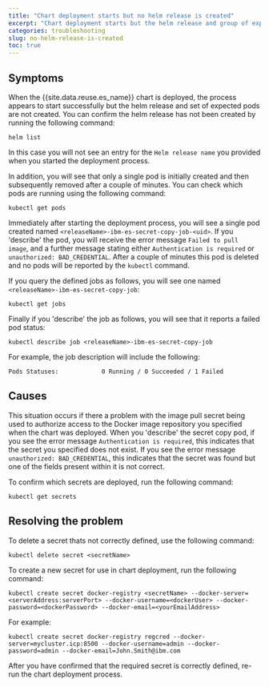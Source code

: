```yaml
---
title: "Chart deployment starts but no helm release is created"
excerpt: "Chart deployment starts but the helm release and group of expected pods are not created."
categories: troubleshooting
slug: no-helm-release-is-created
toc: true
---
```


## Symptoms

When the {{site.data.reuse.es_name}} chart is deployed, the process appears to start successfully but the helm release and set of expected pods are not created. You can confirm the helm release has not been created by running the following command:

```
helm list
```

In this case you will not see an entry for the `Helm release name` you provided when you started the deployment process.

In addition, you will see that only a single pod is initially created and then subsequently removed after a couple of minutes. You can check which pods are running using the following command:

```
kubectl get pods
```

Immediately after starting the deployment process, you will see a single pod created named `<releaseName>-ibm-es-secret-copy-job-<uid>`. If you 'describe' the pod, you will receive the error message `Failed to pull image`, and a further message stating either `Authentication is required` or `unauthorized: BAD_CREDENTIAL`. After a couple of minutes this pod is deleted and no pods will be reported by the `kubectl` command.

If you query the defined jobs as follows, you will see one named `<releaseName>-ibm-es-secret-copy-job`:

```
kubectl get jobs
```

Finally if you 'describe' the job as follows, you will see that it reports a failed pod status:

```
kubectl describe job <releaseName>-ibm-es-secret-copy-job
```

For example, the job description will include the following:

```
Pods Statuses:            0 Running / 0 Succeeded / 1 Failed
```

## Causes

This situation occurs if there a problem with the image pull secret being used to authorize access to the Docker image repository you specified when the chart was deployed. When you 'describe' the secret copy pod, if you see the error message `Authentication is required`, this indicates that the secret you specified does not exist. If you see the error message `unauthorized: BAD_CREDENTIAL`, this indicates that the secret was found but one of the fields present within it is not correct.

To confirm which secrets are deployed, run the following command:

```
kubectl get secrets
```

## Resolving the problem

To delete a secret thats not correctly defined, use the following command:

```
kubectl delete secret <secretName>
```

To create a new secret for use in chart deployment, run the following command:

```
kubectl create secret docker-registry <secretName> --docker-server=<serverAddress:serverPort> --docker-username=<dockerUser> --docker-password=<dockerPassword> --docker-email=<yourEmailAddress>
```

For example:

```
kubectl create secret docker-registry regcred --docker-server=mycluster.icp:8500 --docker-username=admin --docker-password=admin --docker-email=John.Smith@ibm.com
```

After you have confirmed that the required secret is correctly defined, re-run the chart deployment process.
